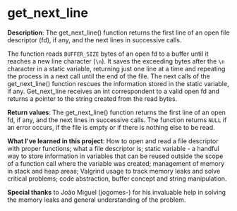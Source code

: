 # get_next_line

**Description**: The get_next_line() function returns the first line of an open file descriptor (fd), if any, and the next lines in successive calls.

The function reads `BUFFER_SIZE` bytes of an open fd to a buffer until it reaches a new line character (`\n`). It saves the exceeding bytes after the `\n` character in a static variable, returning just one line at a time and repeating the process in a next call until the end of the file. The next calls of the get_next_line() function rescues the information stored in the static variable, if any. Get_next_line receives an int correspondent to a valid open fd and returns a pointer to the string created from the read bytes.

**Return values**: The get_next_line() function returns the first line of an open fd, if any, and the next lines in successive calls. The function returns `NULL` if an error occurs, if the file is empty or if there is nothing else to be read.

**What I've learned in this project**: How to open and read a file descriptor with proper functions; what a file descriptor is; static variable - a handful way to store information in variables that can be reused outside the scope of a function call where the variable was created; management of memory in stack and heap areas; Valgrind usage to track memory leaks and solve critical problems; code abstraction, buffer concept and string manipulation.

**Special thanks** to João Miguel (jogomes-) for his invaluable help in solving the memory leaks and general understanding of the problem.
